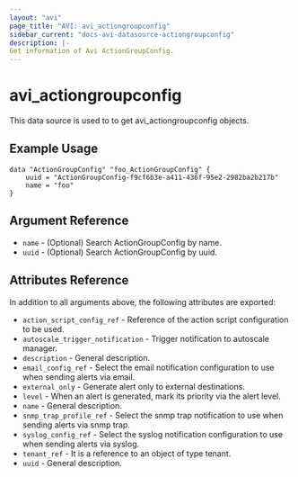 ```yaml
---
layout: "avi"
page_title: "AVI: avi_actiongroupconfig"
sidebar_current: "docs-avi-datasource-actiongroupconfig"
description: |-
Get information of Avi ActionGroupConfig.
---
```


# avi_actiongroupconfig

This data source is used to to get avi_actiongroupconfig objects.

## Example Usage

```hcl
data "ActionGroupConfig" "foo_ActionGroupConfig" {
    uuid = "ActionGroupConfig-f9cf6b3e-a411-436f-95e2-2982ba2b217b"
    name = "foo"
}
```

## Argument Reference

* `name` - (Optional) Search ActionGroupConfig by name.
* `uuid` - (Optional) Search ActionGroupConfig by uuid.

## Attributes Reference

In addition to all arguments above, the following attributes are exported:

* `action_script_config_ref` - Reference of the action script configuration to be used.
* `autoscale_trigger_notification` - Trigger notification to autoscale manager.
* `description` - General description.
* `email_config_ref` - Select the email notification configuration to use when sending alerts via email.
* `external_only` - Generate alert only to external destinations.
* `level` - When an alert is generated, mark its priority via the alert level.
* `name` - General description.
* `snmp_trap_profile_ref` - Select the snmp trap notification to use when sending alerts via snmp trap.
* `syslog_config_ref` - Select the syslog notification configuration to use when sending alerts via syslog.
* `tenant_ref` - It is a reference to an object of type tenant.
* `uuid` - General description.

